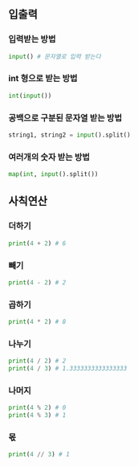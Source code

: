 ## 입출력

### 입력받는 방법

```python
input() # 문자열로 입력 받는다
```

### int 형으로 받는 방법
```python
int(input())
```

### 공백으로 구분된 문자열 받는 방법
```python
string1, string2 = input().split()
```

### 여러개의 숫자 받는 방법
```python
map(int, input().split())
```

## 사칙연산

### 더하기
```python
print(4 + 2) # 6
```

### 빼기
```python
print(4 - 2) # 2
```

### 곱하기
```python
print(4 * 2) # 8
```

### 나누기
```python
print(4 / 2) # 2
print(4 / 3) # 1.3333333333333333
```

### 나머지
```python
print(4 % 2) # 0
print(4 % 3) # 1
```

### 몫
```python
print(4 // 3) # 1
```
